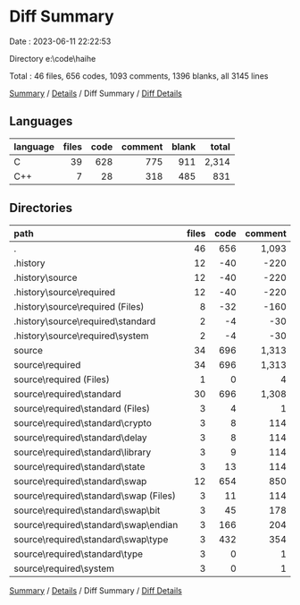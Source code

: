 # Diff Summary

Date : 2023-06-11 22:22:53

Directory e:\\code\\haihe

Total : 46 files,  656 codes, 1093 comments, 1396 blanks, all 3145 lines

[Summary](results.md) / [Details](details.md) / Diff Summary / [Diff Details](diff-details.md)

## Languages
| language | files | code | comment | blank | total |
| :--- | ---: | ---: | ---: | ---: | ---: |
| C | 39 | 628 | 775 | 911 | 2,314 |
| C++ | 7 | 28 | 318 | 485 | 831 |

## Directories
| path | files | code | comment | blank | total |
| :--- | ---: | ---: | ---: | ---: | ---: |
| . | 46 | 656 | 1,093 | 1,396 | 3,145 |
| .history | 12 | -40 | -220 | -28 | -288 |
| .history\\source | 12 | -40 | -220 | -28 | -288 |
| .history\\source\\required | 12 | -40 | -220 | -28 | -288 |
| .history\\source\\required (Files) | 8 | -32 | -160 | -20 | -212 |
| .history\\source\\required\\standard | 2 | -4 | -30 | -4 | -38 |
| .history\\source\\required\\system | 2 | -4 | -30 | -4 | -38 |
| source | 34 | 696 | 1,313 | 1,424 | 3,433 |
| source\\required | 34 | 696 | 1,313 | 1,424 | 3,433 |
| source\\required (Files) | 1 | 0 | 4 | 0 | 4 |
| source\\required\\standard | 30 | 696 | 1,308 | 1,457 | 3,461 |
| source\\required\\standard (Files) | 3 | 4 | 1 | -33 | -28 |
| source\\required\\standard\\crypto | 3 | 8 | 114 | 167 | 289 |
| source\\required\\standard\\delay | 3 | 8 | 114 | 167 | 289 |
| source\\required\\standard\\library | 3 | 9 | 114 | 166 | 289 |
| source\\required\\standard\\state | 3 | 13 | 114 | 166 | 293 |
| source\\required\\standard\\swap | 12 | 654 | 850 | 857 | 2,361 |
| source\\required\\standard\\swap (Files) | 3 | 11 | 114 | 166 | 291 |
| source\\required\\standard\\swap\\bit | 3 | 45 | 178 | 178 | 401 |
| source\\required\\standard\\swap\\endian | 3 | 166 | 204 | 205 | 575 |
| source\\required\\standard\\swap\\type | 3 | 432 | 354 | 308 | 1,094 |
| source\\required\\standard\\type | 3 | 0 | 1 | -33 | -32 |
| source\\required\\system | 3 | 0 | 1 | -33 | -32 |

[Summary](results.md) / [Details](details.md) / Diff Summary / [Diff Details](diff-details.md)